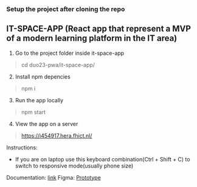 ### Setup the project after cloning the repo

## IT-SPACE-APP (React app that represent a MVP of a modern learning platform in the IT area)
1) Go to the project folder inside it-space-app
> cd duo23-pwa/it-space-app/
2) Install npm depencies
> npm i
3) Run the app locally
> npm start
4) View the app on a server
> https://i454917.hera.fhict.nl/

Instructions:
- If you are on laptop use this keyboard combination(Ctrl + Shift + C) to switch to responsive mode(usually phone size)

Documentation: 
[link](https://docs.google.com/document/d/1ZHCeKGIkbw0y6cZSLL8rft006S-ermcC6YRPc-Bunxo/edit)
Figma:
[Prototype](https://www.figma.com/file/KxR2LDzNVWnnH4StdBxDwx/PWA-app?node-id=0%3A1)

